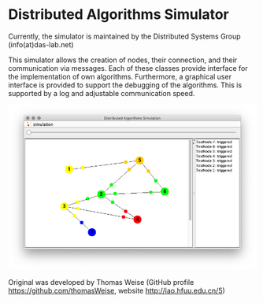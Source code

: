 # Distributed Algorithms Simulator

Currently, the simulator is maintained by the Distributed Systems Group (info(at)das-lab.net)

This simulator allows the creation of nodes, their connection, and their communication via messages. Each of these classes provide interface for the implementation of own algorithms. Furthermore, a graphical user interface is provided to support the debugging of the algorithms. This is supported by a log and adjustable communication speed.

![Screenshot of the Distributed Algorithms Simulator](img/Screenshot.png)

Original was developed by Thomas Weise (GitHub profile https://github.com/thomasWeise, website http://iao.hfuu.edu.cn/5)

